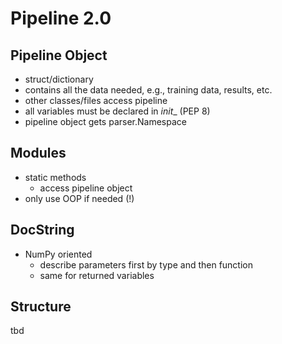 # Pipeline 2.0
## Pipeline Object
- struct/dictionary
- contains all the data needed, e.g., training data, results, etc.
- other classes/files access pipeline
- all variables must be declared in _init__ (PEP 8)
- pipeline object gets parser.Namespace


## Modules
- static methods
	- access pipeline object
- only use OOP if needed (!)


## DocString
- NumPy oriented
	- describe parameters first by type and then function
	- same for returned variables

## Structure
tbd
